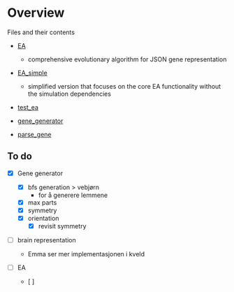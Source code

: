 # Overview

Files and their contents

- [EA](./EA.py)
  - comprehensive evolutionary algorithm for JSON gene representation
- [EA_simple](./EA_simple.py)
  - simplified version that focuses on the core EA functionality without the simulation dependencies
- [test_ea](./test_ea.py)

- [gene_generator](./gene_generator.py)
- [parse_gene](./parse_gene.py)


## To do
 - [x] Gene generator
   - [x] bfs generation > vebjørn
     - for å generere lemmene
   - [x] max parts 
   - [x] symmetry 
   - [x] orientation
     - [x] revisit symmetry

 - [ ] brain representation
   - Emma ser mer implementasjonen i kveld
  
 - [ ] EA
   - [ ] 


